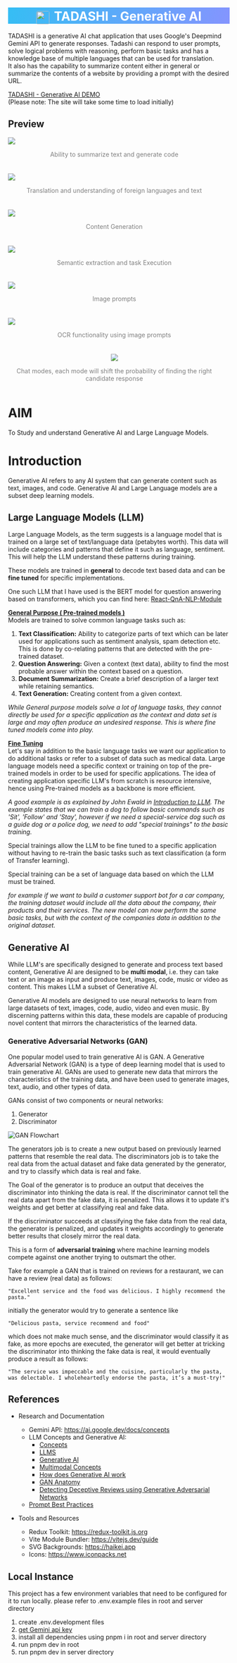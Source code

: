 <h1 align="center" style='text-align: center; align-items: center; color: white; background: linear-gradient(103deg, rgba(7, 175, 242, 0.81) 0%, rgb(73 97 255 / 67%) 100%);'>
    <img style="margin-right: 4px; border-radius: 4px; align-items: center; position: relative; top: 8px;" src='./public/images/logo.png' width=30> 
    TADASHI - Generative AI
</h1>

TADASHI is a generative AI chat application that uses Google's Deepmind Gemini API to generate responses. Tadashi can respond to user prompts, solve logical problems with reasoning, perform basic tasks and has a knowledge base of multiple languages that can be used for translation.<br/>
It also has the capability to summarize content either in general or summarize the contents of a website by providing a prompt with the desired URL.


<a href='https://tadashi-ai.onrender.com' target="_blank">TADASHI - Generative AI DEMO</a><br/>
(Please note: The site will take some time to load initially)

## Preview
<div class='screenshots' style="display: flex; flex-flow: wrap; gap: 21px;">
    <div style="flex: 1 1 25vw;">
        <a href='./assets/screenshot_1.png' target='_blank'>
            <img align="center" src='./assets/screenshot_1.png'>
        </a>
        <p align="center" style="text-align: center; align-items: center; color: gray;">
            Ability to summarize text and generate code
        </p>
    </div>
    <br/><br/><br/>
    <div style="flex: 1 1 25vw;">
        <a href='./assets/screenshot_2.png' target='_blank'>
            <img align="center" src='./assets/screenshot_2.png'>
        </a>
        <p align="center" style="text-align: center; align-items: center; color: gray;">
            Translation and understanding of foreign languages and text
        </p>
    </div>
    <br/><br/><br/>
    <div style="flex: 1 1 25vw;">
        <a href='./assets/screenshot_3.png' target='_blank'>
            <img align="center" src='./assets/screenshot_3.png'>
        </a>
        <p align="center" style="text-align: center; align-items: center; color: gray;">
            Content Generation
        </p>
    </div>
    <br/><br/><br/>
    <div style="flex: 1 1 25vw;">
        <a href='./assets/screenshot_4.png' target='_blank'>
            <img align="center" src='./assets/screenshot_4.png'>
        </a>
        <p align="center" style="text-align: center; align-items: center; color: gray;">
            Semantic extraction and task Execution
        </p>
    </div>
    <br/><br/><br/>
    <div style="flex: 1 1 25vw;">
        <a href='./assets/screenshot_5.png' target='_blank'>
            <img align="center" src='./assets/screenshot_5.png'>
        </a>
        <p align="center" style="text-align: center; align-items: center; color: gray;">
            Image prompts
        </p>
    </div>
    <br/><br/><br/>
    <div style="flex: 1 1 25vw;">
        <a href='./assets/screenshot_6.png' target='_blank'>
            <img align="center" src='./assets/screenshot_6.png'>
        </a>
        <p align="center" style="text-align: center; align-items: center; color: gray;">
            OCR functionality using image prompts
        </p>
    </div>
    <br/><br/><br/>
    <div align="center" style="flex: 1 1 25vw;">
        <a href='./assets/screenshot_settings.png' target='_blank'>
            <img align="center" src='./assets/screenshot_settings.png'>
        </a>
        <p align="center" style="text-align: center; align-items: center; color: gray;">
            Chat modes, each mode will shift the probability of finding the right candidate response
        </p>
    </div>
    <br/><br/><br/>
</div>

# AIM
To Study and understand Generative AI and Large Language Models.

# Introduction
Generative AI refers to any AI system that can generate content such as text, images, and code. Generative AI and Large Language models are a subset deep learning models.

## Large Language Models (LLM)
Large Language Models, as the  term suggests is a language model that is trained on a large set of text/language data (petabytes worth). This data will include categories and patterns that define it such as language, sentiment. This will help the LLM understand these patterns during training. 

These models are trained in <b>general</b> to decode text based data and can be <b>fine tuned</b> for specific implementations.

One such LLM that I have used is the BERT model for question answering based on transformers, which you can find here: [React-QnA-NLP-Module](https://github.com/RyanDC1/React-QnA-NLP-Module)

<u><b>General Purpose ( Pre-trained models )</b></u><br/>
Models are trained to solve common language tasks such as:
1. <b>Text Classification:</b> Ability to categorize parts of text which can be later used for applications such as sentiment analysis, spam detection etc. This is done by co-relating patterns that are detected with the pre-trained dataset.
2. <b>Question Answering:</b> Given a context (text data), ability to find the most probable answer within the context based on a question.
3. <b>Document Summarization:</b> Create a brief description of a larger text while retaining semantics.
4. <b>Text Generation:</b> Creating content from a given context.

_While General purpose models solve a lot of language tasks, they cannot directly be used for a specific application as the context and data set is large and may often produce an undesired response. This is where fine tuned models come into play._

<u><b>Fine Tuning</b></u><br/>
Let's say in addition to the basic language tasks we want our application to do additional tasks or refer to a subset of data such as medical data. Large language models need a specific context or training on top of the pre-trained models in order to be used for specific applications. The idea of creating application specific LLM's from scratch is resource intensive, hence using Pre-trained models as a backbone is more efficient.

_A good example is as explained by John Ewald in [Introduction to LLM](https://youtu.be/zizonToFXDs?t=58). The example states that we can train a dog to follow basic commands such as 'Sit', 'Follow' and 'Stay', however if we need a special-service dog such as a guide dog or a police dog, we need to add "special trainings" to the basic training._

Special trainings allow the LLM to be fine tuned to a specific application without having to re-train the basic tasks such as text classification (a form of Transfer learning).

Special training can be a set of language data based on which the LLM must be trained.

_for example if we want to build a customer support bot for a car company, the training dataset would include all the data about the company, their products and their services. The new model can now perform the same basic tasks, but with the context of the companies data in addition to the original dataset._

## Generative AI
While LLM's are specifically designed to generate and process text based content, Generative AI are designed to be <b>multi modal</b>, i.e. they can take text or an image as input and produce text, images, code, music or video as content. This makes LLM a subset of Generative AI.

Generative AI models are designed to use neural networks to learn from large datasets of text, images, code, audio, video and even music. By discerning patterns within this data, these models are capable of producing novel content that mirrors the characteristics of the learned data.

### Generative Adversarial Networks (GAN)
One popular model used to train generative AI is GAN. A Generative Adversarial Network (GAN) is a type of deep learning model that is used to train generative AI. GANs are used to generate new data that mirrors the characteristics of the training data, and have been used to generate images, text, audio, and other types of data.

GANs consist of two components or neural networks:
1. Generator
2. Discriminator

![GAN Flowchart](/assets/GAN_Flowchart.png)

The generators job is to create a new output based on previously learned patterns that resemble the real data.
The discriminators job is to take the real data from the actual dataset and fake data generated by the generator, and try to classify which data is real and fake.

The Goal of the generator is to produce an output that deceives the discriminator into thinking the data is real. If the discriminator cannot tell the real data apart from the fake data, it is penalized. This allows it to update it's weights and get better at classifying real and fake data.

If the discriminator succeeds at classifying the fake data from the real data, the generator is penalized, and updates it weights accordingly to generate better results that closely mirror the real data.

This is a form of <b>adversarial training</b> where machine learning models compete against one another trying to outsmart the other.

Take for example a GAN that is trained on reviews for a restaurant, we can have a review (real data) as follows:

```"Excellent service and the food was delicious. I highly recommend the pasta."```

initially the generator would try to generate a sentence like

```"Delicious pasta, service recommend and food"```

which does not make much sense, and the discriminator would classify it as fake, as more epochs are executed, the generator will get better at tricking the discriminator into thinking the fake data is real, it would eventually produce a result as follows:

```"The service was impeccable and the cuisine, particularly the pasta, was delectable. I wholeheartedly endorse the pasta, it’s a must-try!"```



## References
- Research and Documentation
    - Gemini API: https://ai.google.dev/docs/concepts
    - LLM Concepts and Generative AI: 
        - [Concepts](https://ai.google.dev/docs/concepts)
        - [LLMS](https://www.youtube.com/watch?v=zizonToFXDs)
        - [Generative AI](https://www.youtube.com/watch?v=G2fqAlgmoPo)
        - [Multimodal Concepts](https://ai.google.dev/docs/multimodal_concepts)
        - [How does Generative AI work](https://www.simform.com/blog/how-does-generative-ai-work/)
        - [GAN Anatomy](https://developers.google.com/machine-learning/gan/gan_structure)
        - [Detecting Deceptive Reviews using Generative Adversarial Networks](https://arxiv.org/pdf/1805.10364.pdf)
    - [Prompt Best Practices](https://ai.google.dev/docs/prompt_best_practices)

- Tools and Resources
    - Redux Toolkit: https://redux-toolkit.js.org
    - Vite Module Bundler: https://vitejs.dev/guide
    - SVG Backgrounds: https://haikei.app
    - Icons: https://www.iconpacks.net

## Local Instance
This project has a few environment variables that need to be configured for it to run locally.
please refer to .env.example files in root and server directory

1. create .env.development files
2. [get Gemini api key](https://cloud.google.com/vertex-ai/docs/generative-ai/model-reference/gemini)
3. install all dependencies using pnpm i in root and server directory
4. run pnpm dev in root
5. run pnpm dev in server directory
